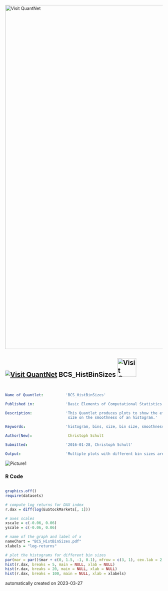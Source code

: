 [<img src="https://github.com/QuantLet/Styleguide-and-FAQ/blob/master/pictures/banner.png" width="1100" alt="Visit QuantNet">](http://quantlet.de/)

## [<img src="https://github.com/QuantLet/Styleguide-and-FAQ/blob/master/pictures/qloqo.png" alt="Visit QuantNet">](http://quantlet.de/) **BCS_HistBinSizes** [<img src="https://github.com/QuantLet/Styleguide-and-FAQ/blob/master/pictures/QN2.png" width="60" alt="Visit QuantNet 2.0">](http://quantlet.de/)

```yaml


Name of Quantlet:          'BCS_HistBinSizes'

Published in:              'Basic Elements of Computational Statistics'

Description:               'This Quantlet produces plots to show the effect of the bin
                            size on the smoothness of an histogram.'

Keywords:                  'histogram, bins, size, bin size, smoothness'

Author[New]:                Christoph Schult

Submitted:                 '2016-01-28, Christoph Schult'

Output:                    'Multiple plots with different bin sizes are produced.'

```

![Picture1](BCS_HistBinSizes.png)

### R Code
```r

graphics.off()
require(datasets)

# compute log returns for DAX index
r.dax = diff(log(EuStockMarkets[, 1]))

# axes scales
xscale = c(-0.06, 0.06)
yscale = c(-0.06, 0.06)

# name of the graph and label of x
nameChart = "BCS_HistBinSizes.pdf"
xlabels = "log-returns"

# plot the histograms for different bin sizes
par(mar = par()$mar + c(0, 1.5, -1, 0.1), mfrow = c(3, 1), cex.lab = 2, cex.axis = 2, no.readonly = T)
hist(r.dax, breaks = 5, main = NULL, xlab = NULL)
hist(r.dax, breaks = 20, main = NULL, xlab = NULL)
hist(r.dax, breaks = 100, main = NULL, xlab = xlabels)
```

automatically created on 2023-03-27